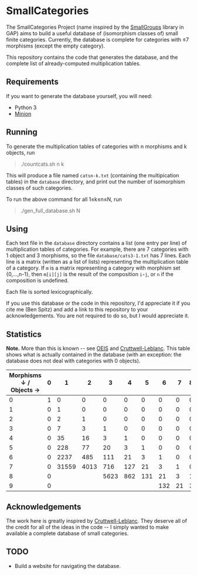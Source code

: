 # SmallCategories

The SmallCategories Project (name inspired by the [SmallGroups](https://docs.gap-system.org/pkg/smallgrp/doc/chap1.html) library in GAP) aims to build a useful database of (isomorphism classes of) small finite categories. Currently, the database is complete for categories with ≤7 morphisms (except the empty category).

This repository contains the code that generates the database, and the complete list of already-computed multiplication tables.

## Requirements

If you want to generate the database yourself, you will need:

* Python 3
* [Minion](https://github.com/minion/minion)

## Running

To generate the multiplication tables of categories with n morphisms and k objects, run

> ./countcats.sh n k

This will produce a file named `catsn-k.txt` (containing the multipication tables) in the `database` directory, and print out the number of isomorphism classes of such categories.

To run the above command for all 1≤k≤n≤N, run

> ./gen_full_database.sh N

## Using

Each text file in the `database` directory contains a list (one entry per line) of multiplication tables of categories. For example, there are 7 categories with 1 object and 3 morphisms, so the file `database/cats3-1.txt` has 7 lines. Each line is a matrix (written as a list of lists) representing the multiplication table of a category. If `m` is a matrix representing a category with morphism set {0,...,n-1}, then `m[i][j]` is the result of the composition `i∘j`, or `n` if the composition is undefined.

Each file is sorted lexicographically.

If you use this database or the code in this repository, I'd appreciate it if you cite me (Ben Spitz) and add a link to this repository to your acknowledgements. You are not required to do so, but I would appreciate it.

## Statistics

**Note.** More than this is known -- see [OEIS](https://oeis.org/A125696) and [Cruttwell-Leblanc](https://www.reluctantm.com/gcruttw/publications/ams2014CruttwellCountingFiniteCats.pdf). This table shows what is actually contained in the database (with an exception: the database does not deal with categories with 0 objects).

| Morphisms ↓ / Objects → | 0 | 1     | 2    | 3    | 4   | 5   | 6   | 7  | 8 | 9  | Total     |
|-------------------------|---|-------|------|------|-----|-----|-----|----|---|----|-----------|
| 0                       | 1 | 0     | 0    | 0    | 0   | 0   | 0   | 0  | 0 | 0  | **1**     |
| 1                       | 0 | 1     | 0    | 0    | 0   | 0   | 0   | 0  | 0 | 0  | **1**     |
| 2                       | 0 | 2     | 1    | 0    | 0   | 0   | 0   | 0  | 0 | 00 | **3**     |
| 3                       | 0 | 7     | 3    | 1    | 0   | 0   | 0   | 0  | 0 | 0  | **11**    |
| 4                       | 0 | 35    | 16   | 3    | 1   | 0   | 0   | 0  | 0 | 0  | **55**    |
| 5                       | 0 | 228   | 77   | 20   | 3   | 1   | 0   | 0  | 0 | 0  | **329**   |
| 6                       | 0 | 2237  | 485  | 111  | 21  | 3   | 1   | 0  | 0 | 0  | **2858**  |
| 7                       | 0 | 31559 | 4013 | 716  | 127 | 21  | 3   | 1  | 0 | 0  | **36440** |
| 8                       | 0 |       |      | 5623 | 862 | 131 | 21  | 3  | 1 | 0  |           |
| 9                       | 0 |       |      |      |     |     | 132 | 21 | 3 | 1  |           |

## Acknowledgements

The work here is greatly inspired by [Cruttwell-Leblanc](https://www.reluctantm.com/gcruttw/publications/ams2014CruttwellCountingFiniteCats.pdf). They deserve all of the credit for all of the ideas in the code -- I simply wanted to make available a complete database of small categories.

## TODO

* Build a website for navigating the database.